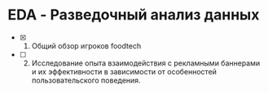 # EDA - Разведочный анализ данных

- [x] 1. Общий обзор игроков foodtech
- [ ] 2. Исследование опыта взаимодействия с рекламными баннерами и их эффективности в зависимости от особенностей пользовательского поведения.
